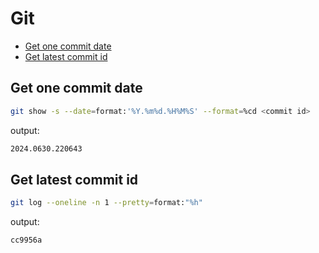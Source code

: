 # Git

- [Get one commit date](#get-one-commit-date)
- [Get latest commit id](#get-latest-commit-id)

## Get one commit date

```sh
git show -s --date=format:'%Y.%m%d.%H%M%S' --format=%cd <commit id>
```
output:
```sh
2024.0630.220643
```

## Get latest commit id

```sh
git log --oneline -n 1 --pretty=format:"%h"
```
output:
```sh
cc9956a
```
